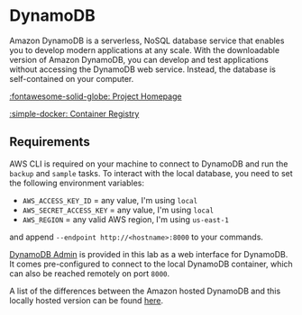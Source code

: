 # DynamoDB

Amazon DynamoDB is a serverless, NoSQL database service that enables you to develop modern applications at any scale. With the downloadable version of Amazon DynamoDB, you can develop and test applications without accessing the DynamoDB web service. Instead, the database is self-contained on your computer.

[:fontawesome-solid-globe: Project Homepage](https://docs.aws.amazon.com/amazondynamodb/latest/developerguide/DynamoDBLocal.html)

[:simple-docker: Container Registry](https://hub.docker.com/r/amazon/dynamodb-local)

## Requirements

AWS CLI is required on your machine to connect to DynamoDB and run the `backup` and `sample` tasks. To interact with the local database, you need to set the following environment variables:

- `AWS_ACCESS_KEY_ID` = any value, I'm using `local`
- `AWS_SECRET_ACCESS_KEY` = any value, I'm using `local`
- `AWS_REGION` = any valid AWS region, I'm using `us-east-1`

and append `--endpoint http://<hostname>:8000` to your commands.

[DynamoDB Admin](https://github.com/aaronshaf/dynamodb-admin) is provided in this lab as a web interface for DynamoDB. It comes pre-configured to connect to the local DynamoDB container, which can also be reached remotely on port `8000`.

A list of the differences between the Amazon hosted DynamoDB and this locally hosted version can be found [here](https://docs.aws.amazon.com/amazondynamodb/latest/developerguide/DynamoDBLocal.UsageNotes.html#DynamoDBLocal.Differences).
